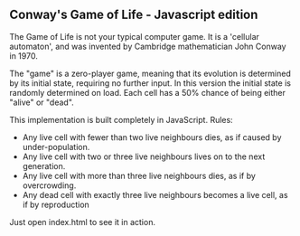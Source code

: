 ## Conway's Game of Life - Javascript edition

The Game of Life is not your typical computer game. It is a 'cellular automaton', and was invented by Cambridge mathematician John Conway in 1970.

The "game" is a zero-player game, meaning that its evolution is determined by its initial state, requiring no further input. In this version the initial state is randomly determined on load. Each cell has a 50% chance of being either "alive" or "dead".

This implementation is built completely in JavaScript.
Rules:

* Any live cell with fewer than two live neighbours dies, as if caused by under-population.
* Any live cell with two or three live neighbours lives on to the next generation.
* Any live cell with more than three live neighbours dies, as if by overcrowding.
* Any dead cell with exactly three live neighbours becomes a live cell, as if by reproduction

Just open index.html to see it in action.
